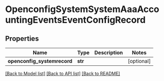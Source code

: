 # OpenconfigSystemSystemAaaAccountingEventsEventConfigRecord

## Properties
Name | Type | Description | Notes
------------ | ------------- | ------------- | -------------
**openconfig_systemrecord** | **str** |  | [optional] 

[[Back to Model list]](../README.md#documentation-for-models) [[Back to API list]](../README.md#documentation-for-api-endpoints) [[Back to README]](../README.md)


